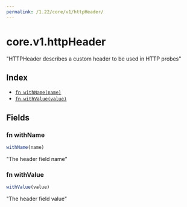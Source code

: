 ```yaml
---
permalink: /1.22/core/v1/httpHeader/
---
```


# core.v1.httpHeader

"HTTPHeader describes a custom header to be used in HTTP probes"

## Index

* [`fn withName(name)`](#fn-withname)
* [`fn withValue(value)`](#fn-withvalue)

## Fields

### fn withName

```ts
withName(name)
```

"The header field name"

### fn withValue

```ts
withValue(value)
```

"The header field value"